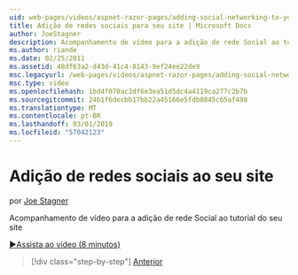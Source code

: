 ```yaml
---
uid: web-pages/videos/aspnet-razor-pages/adding-social-networking-to-your-website
title: Adição de redes sociais para seu site | Microsoft Docs
author: JoeStagner
description: Acompanhamento de vídeo para a adição de rede Social ao tutorial do seu site
ms.author: riande
ms.date: 02/25/2011
ms.assetid: 48df63a2-d43d-41c4-8143-9ef24ee22de9
msc.legacyurl: /web-pages/videos/aspnet-razor-pages/adding-social-networking-to-your-website
msc.type: video
ms.openlocfilehash: 1bd4f078ac2df6e3ea51d5dc4a4119ca277c2b7b
ms.sourcegitcommit: 24b1f6decbb17bb22a45166e5fdb0845c65af498
ms.translationtype: MT
ms.contentlocale: pt-BR
ms.lasthandoff: 03/01/2019
ms.locfileid: "57042123"
---
```

<a name="adding-social-networking-to-your-website"></a>Adição de redes sociais ao seu site
====================
por [Joe Stagner](https://github.com/JoeStagner)

Acompanhamento de vídeo para a adição de rede Social ao tutorial do seu site

[&#9654;Assista ao vídeo (8 minutos)](https://channel9.msdn.com/Blogs/ASP-NET-Site-Videos/adding-social-networking-to-your-website)

> [!div class="step-by-step"]
> [Anterior](adding-search-to-your-web-site.md)
